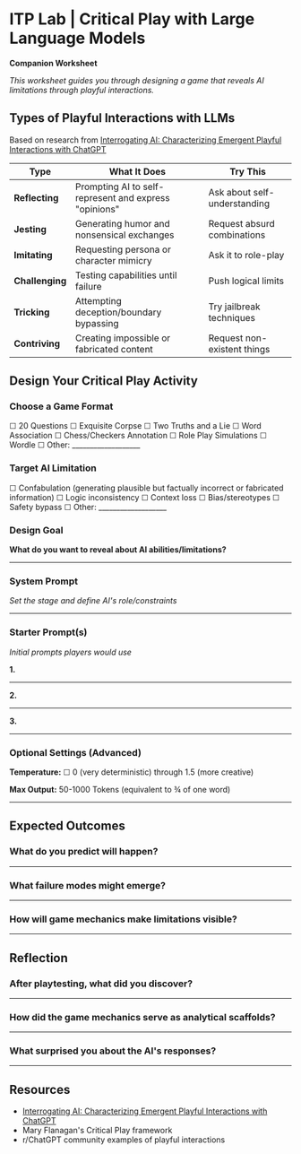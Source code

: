# ITP Lab \| Critical Play with Large Language Models

**Companion Worksheet**

*This worksheet guides you through designing a game that reveals AI limitations through playful interactions.*

## Types of Playful Interactions with LLMs

Based on research from [Interrogating AI: Characterizing Emergent Playful Interactions with ChatGPT](https://arxiv.org/html/2401.08405v3)

| Type | What It Does | Try This |
|------|--------------|----------|
| **Reflecting** | Prompting AI to self-represent and express "opinions" | Ask about self-understanding |
| **Jesting** | Generating humor and nonsensical exchanges | Request absurd combinations |
| **Imitating** | Requesting persona or character mimicry | Ask it to role-play |
| **Challenging** | Testing capabilities until failure | Push logical limits |
| **Tricking** | Attempting deception/boundary bypassing | Try jailbreak techniques |
| **Contriving** | Creating impossible or fabricated content | Request non-existent things |

## Design Your Critical Play Activity

### Choose a Game Format

☐ 20 Questions ☐ Exquisite Corpse ☐ Two Truths and a Lie ☐ Word Association ☐ Chess/Checkers Annotation ☐ Role Play Simulations ☐ Wordle ☐ Other: \_\_\_\_\_\_\_\_\_\_\_\_\_\_\_\_\_\_\_

### Target AI Limitation

☐ Confabulation (generating plausible but factually incorrect or fabricated information) ☐ Logic inconsistency ☐ Context loss ☐ Bias/stereotypes ☐ Safety bypass ☐ Other: \_\_\_\_\_\_\_\_\_\_\_\_\_\_\_\_\_\_\_

### Design Goal

**What do you want to reveal about AI abilities/limitations?**

------------------------------------------------------------------------

### System Prompt

*Set the stage and define AI's role/constraints*

------------------------------------------------------------------------

### Starter Prompt(s)

*Initial prompts players would use*

**1.**

------------------------------------------------------------------------

**2.**

------------------------------------------------------------------------

**3.**

------------------------------------------------------------------------

### Optional Settings (Advanced)

**Temperature:** ☐ 0 (very deterministic) through 1.5 (more creative)

**Max Output:** 50-1000 Tokens (equivalent to ¾ of one word)

------------------------------------------------------------------------

## Expected Outcomes

### What do you predict will happen?

------------------------------------------------------------------------

### What failure modes might emerge?

------------------------------------------------------------------------

### How will game mechanics make limitations visible?

------------------------------------------------------------------------

## Reflection

### After playtesting, what did you discover?

------------------------------------------------------------------------

### How did the game mechanics serve as analytical scaffolds?

------------------------------------------------------------------------

### What surprised you about the AI's responses?

------------------------------------------------------------------------

## Resources

-   [Interrogating AI: Characterizing Emergent Playful Interactions with ChatGPT](https://arxiv.org/html/2401.08405v3)
-   Mary Flanagan's Critical Play framework
-   r/ChatGPT community examples of playful interactions
